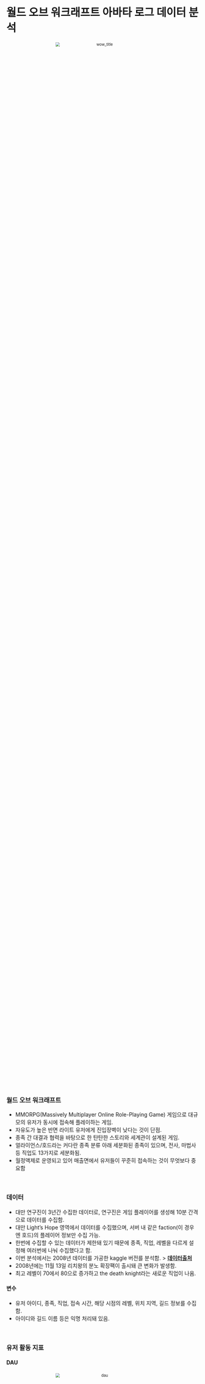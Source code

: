 # 월드 오브 워크래프트 아바타 로그 데이터 분석

<p float="left" align="center">
  <img src="/img/wow-title.jpeg" alt="wow_title" style="zoom:70%;" width="70%"/> 
</p>



### 월드 오브 워크래프트

* MMORPG(Massively Multiplayer Online Role-Playing Game) 게임으로 대규모의 유저가 동시에 접속해 플레이하는 게임.
* 자유도가 높은 반면 라이트 유저에게 진입장벽이 낮다는 것이 단점.
* 종족 간 대결과 협력을 바탕으로 한 탄탄한 스토리와 세계관이 설계된 게임.
* 얼라이언스/호드라는 커다란 종족 분류 아래 세분화된 종족이 있으며, 전사, 마법사 등 직업도 13가지로 세분화됨. 
* 월정액제로 운영되고 있어 매출면에서 유저들이 꾸준히 접속하는 것이 무엇보다 중요함

​    

### 데이터

* 대만 연구진이 3년간 수집한 데이터로, 연구진은 게임 플레이어를 생성해 10분 간격으로 데이터를 수집함. 
* 대만 Light’s Hope 영역에서 데이터를 수집했으며, 서버 내 같은 faction(이 경우엔 호드)의 플레이어 정보만 수집 가능.
* 한번에 수집할 수 있는 데이터가 제한돼 있기 때문에 종족, 직업, 레벨을 다르게 설정해 여러번에 나눠 수집했다고 함.
* 이번 분석에서는 2008년 데이터를 가공한 kaggle 버전를 분석함. > [**데이터출처**](https://www.kaggle.com/datasets/mylesoneill/warcraft-avatar-history)
* 2008년에는 11월 13일 리치왕의 분노 확장팩이 출시돼 큰 변화가 발생함. 
* 최고 레벨이 70에서 80으로 증가하고 the death knight라는 새로운 직업이 나옴.

#### 	변수

- 유저 아이디, 종족, 직업, 접속 시간, 해당 시점의 레벨, 위치 지역, 길드 정보를 수집함.
- 아이디와 길드 이름 등은 익명 처리돼 있음.

​    

### 유저 활동 지표

#### DAU

<p float="left" align="center">
  <img src="/img/dau.png" alt="dau" style="zoom:70%;" width="70%"/> 
</p>

* DAU는 전체 유저 대비 5% 수준(평균 1964명)

* 10월 8일 사용자 수가 급등한 것은 대규모 패치가 예고 되면서 기대감이 반영된 것
* 10월 7일에 리치 왕의 분노를 준비하기 위한 3.0.2 패치 '파멸의 메아리’에 대한 예고가 나옴

#### Stickiness

<p float="left" align="center">
  <img src="/img/stickiness.png" alt="stickiness" style="zoom:70%;" width="70%"/> 
</p>

* stickiness는 평균 24% 수준
* 2008년 초 25%-30%를 유지하다가 10월 들어 10% 초반으로 급락함
* 리치왕의 분노 확장팩 릴리즈 후인 11월 말부터 상승하는 추세로 돌아섬

#### 신규 유저 수

<p float="left" align="center">
  <img src="/img/new_users_perc.png" alt="new_users" style="zoom:70%;" width="70%"/> 
</p>

* 매일 평균 54명의 신규 유저가 게임에 진입함. DAU 대비 2.6% 수준.
* 10월 8일 신규 유저 비율이 47%로 급등한 것 역시 리치왕의 분노 확장팩 출시에 대한 기대감이 반영된 것으로 보임.

​    

### 리텐션 분석

<p float="left" align="center">
  <img src="/img/retention.png" alt="retention" style="zoom:70%;" width="70%"/> 
</p>

* Day1 리텐션은 28% 수준이며 Day8 이후 15% 아래로 떨어짐. 또한 Day 50 이후에는 대체로 9% 이하의 리텐션 수준을 보여줌. 단, 몇 번의 예외를 제외하면 5% 아래로 하락하는 경우는 적음.
* Day300까지 리텐션이 서서히 감소 또는 유지 흐름을 보이다가 Day330 이후로 리텐션 수준이 다시 상승했음. 확장팩 릴리즈의 영향으로 해석됨.



#### 길드 가입 여부에 따른 리텐션 수준

<p float="left" align="center">
  <img src="/img/retention_guild_join.png" alt="retention_guild_join" style="zoom:70%;" width="60%"/> 
  <img src="/img/retention_daily_guild.png" alt="retention_daily_guild" style="zoom:70%;"  width="60%"/>
</p>

* 모든 기간에 걸쳐 길드에 가입한 유저의 리텐션이 그렇지 않은 유저의 리텐션보다 높음.
* 길드 가입한 유저의 리텐션은 평균 43%인반면 길드 없는 유저들의 리텐션은 평균 7.5%에 그침.
* 길드에 가입한 경우 Day150 전까지는 20%이상의 리텐션 수준을 보여주며, Day330 이후 리텐션이 다시 상승함.
* 길드에 가입하지 않은 유저의 경우 Day12 이후 리텐션이 2-3% 수준으로 낮음. Day330 이후에도 거의 상승하지 않음.

#### 길드 크기에 따른 리텐션 수준

<p float="left" align="center">
  <img src="/img/retention_guild_size.png" alt="retention_guild_size" style="zoom:70%;" width="70%"/> 
</p>

* 23명(길드 규모 평균)을 기준으로 대규모 길드와 소규모 길드를 나눔.
* 길드 규모에 따라 day N 리텐션 비율이 어떻게 달라지는지 집계함.
* 대규모 길드에 소속된 유저의 리텐션이 소규모 길드 소속 유저보다 전 기간에 걸쳐 높음. 
* 평균적으로 대규모 길드 유저의 리텐션은 21%, 소규모 길드 유저의 리텐션은 17%로 대규모 길드가 4%p 높음.

​    

### 퍼널 분석

<p float="left" align="center">
  <img src="/img/funnel_entire.png" alt="funnel_entire" style="zoom:70%;" width="70%"/> 
</p>

* 10-20 레벨에서의 전환율이 19%로 가장 낮음. 레벨 10을 넘어가기가 어렵다는 것을 보여줌.
* 나머지 구간의 전환율은 대부분 80% 후반이거나 90%로, 레벨 10 이상을 달성하면 레벨 70까지 중도 이탈하는 유저는 적음.
* 레벨 70-80 구간은 리치왕의 분노(WotLK) 확장팩에서 추가된 것이어서 전환율이 낮게 나타난 것으로 보임.

#### 확장팩 런칭 전/후 비교

<p float="left" align="center">
  <img src="/img/funnel_lk_or_not.png" alt="funnel_lk_or_not" style="zoom:70%;" width="70%"/> 
</p>

* 리분(WotLK) 런칭 이후 모든 단계의 전환율이 상승함. 레벨 10 이상을 달성하는 유저도 19%에서 24%로 5%p 증가함.
* 또한 10-20, 60-70 구간을 제외하고 모든 구간에서 전환율이 90% 이상을 달성함.
* 새로 개설된 70-80 레벨 구간까지 진입한 유저도 이전 단계 대비 50퍼센트 이상으로 확인됨.

​    

### 이탈율 분석

<p float="left" align="center">
  <img src="/img/churn_rate.png" alt="churn_rate" style="zoom:70%;" width="70%"/> 
</p>

* 90일 이상 접속하지 않은 유저를 이탈한 유저로 규정함.
* 이탈율은 평균 3.2% 수준이며, 2008년 6월까지는 항상 5% 미만을 기록함.    
* 그러나 이후 다소 증가하는 추세이며, 7월 22일에는 7.7%로 가장 높은 수치를 기록함. 

#### 레벨별 이탈 수준

<p float="left" align="center">
  <img src="/img/churn_level.png" alt="churn_level" style="zoom:70%;" width="70%"/> 
</p>

* 레벨 10 이하에서 많이 떠나므로 레벨 10까지 도달하게 만드는 것이 중요        
* 레벨 60에서도 다소 떠난 유저가 많아 게임을 지속할 새로운 요인을 제공할 필요가 있음.
* 최고 레벨인 70 이후에 떠나는 유저들은 더이상 할 것이 없어서 떠나는 것으로 보임.

#### 이탈율 상위 지역

<p float="left" align="center">
  <img src="/img/zone_churn.png" alt="zone_churn" style="zoom:70%;" width="70%"/> 
</p>

* 지역별로 해당 지역에서의 활동을 마지막으로 이탈한 유저의 비율을 계산함.
* 세데크 전당, 오그리마 전설의 전당, 폭풍우 요새, 검은 사원 등이 상위권을 차지함. 이들 지역은 보상이 별로 없거나 난이도가 너무 높아 인기가 없음. 폭풍우 요새와 검은 사원 등은 추후 입장 퀘스트가 없어짐.
* 단 유입 규모 자체가 적은 지역이라 이탈율이 과대 평가되는 측면이 있음. 유저 규모가 1000명 이상인 경우를 대상으로 재분석 실시함.

#### 이탈율 상위 지역(대규모 지역)

<p float="left" align="center">
  <img src="/img/zone_churn_large.png" alt="zone_churn_large" style="zoom:70%;" width="70%"/> 
</p>

* 유저 규모 1000명 이상인 지역에서 이탈율 상위 지역 분석
* 영원노래의 숲, 멀고어, 티리스팔 숲, 불모의 땅, 실버문 등에서 이탈율이 높게 나타남. 영원노래의 숲은 동선이 복잡한 것으로 유명함
* 멀고어 역시 다른 지역으로 이동하는 데 어려운 동선이 있어 이탈율이 높은 것으로 보임

#### 종족 및 직업별 이탈 수준

<p float="left" align="center">
  <img src="/img/race_class_churn.png" alt="race_class_churn" style="zoom:70%;" width="70%"/> 
</p>

* 블러드엘프 종족이 가장 많이 이탈함. 블러드엘프와 도적(rogue), 흑마법사(warlock), 사냥꾼(hunter) 조합의 이탈률이 가장 높음.
* 블러드엘프의 경우 영원노래의 숲에서 게임을 시작하는데 이곳의 퀘스트 동선이 복잡해 이탈율이 높은 것으로 추정됨.
* 그밖에 언데드-도적, 오크-도적, 타우렌-전사(warrior) 조합도 이탈율이 높은 편임.
* 이탈율이 가장 종족은 트롤이며, 전사, 사제(priest), 주술사(shaman)와의 조합에서 이탈율이 낮음.
